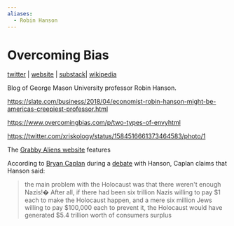 ```yaml
---
aliases:
  - Robin Hanson
---
```

# Overcoming Bias

[twitter](https://twitter.com/robinhanson/status/990672706621370368) | [website]() | [substack](https://www.overcomingbias.com/)| [wikipedia](https://en.wikipedia.org/wiki/Robin_Hanson)

Blog of George Mason University professor Robin Hanson.

https://slate.com/business/2018/04/economist-robin-hanson-might-be-americas-creepiest-professor.html

https://www.overcomingbias.com/p/two-types-of-envyhtml

https://twitter.com/xriskology/status/1584516661373464583/photo/1

The [Grabby Aliens website](https://grabbyaliens.com/) features

According to [Bryan Caplan](../../Neoliberia/Bet%20On%20It.md) during a [debate](https://econfaculty.gmu.edu/bcaplan/hansondebate.htm) with Hanson, Caplan claims that Hanson said: 
>the main problem with the Holocaust was that there weren't enough Nazis!� After all, if there had been six trillion Nazis willing to pay $1 each to make the Holocaust happen, and a mere six million Jews willing to pay $100,000 each to prevent it, the Holocaust would have generated $5.4 trillion worth of consumers surplus